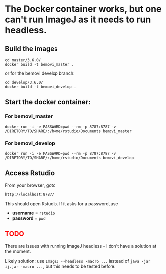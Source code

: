 # The Docker container works, but one can't run ImageJ as it needs to run headless.

## Build the images

```
cd master/3.6.0/
docker build -t bemovi_master .
```

or for the bemovi develop branch:


```
cd develop/3.6.0/
docker build -t bemovi_develop .
```

## Start the docker container:


### For bemovi_master
```
docker run -i -e PASSWORD=pwd --rm -p 8787:8787 -v /DIRETORY/TO/SHARE/:/home/rstudio/Documents bemovi_master
```

### For bemovi_develop
```
docker run -i -e PASSWORD=pwd --rm -p 8787:8787 -v /DIRETORY/TO/SHARE/:/home/rstudio/Documents bemovi_develop
```

## Access Rstudio
From your browser, goto

```
http://localhost:8787/
```

This should open Rstudio. If it asks for a password, use


* **username** = `rstudio`
* **password** = `pwd`

## **<span style="color:red"> TODO </span>**
There are issues with running ImageJ headless - I don't have a solution at the moment.

Likely solution: use `ImageJ --headless -macro ...` instead of `java -jar ij.jar -macro ...`, but this needs to be tested before.
